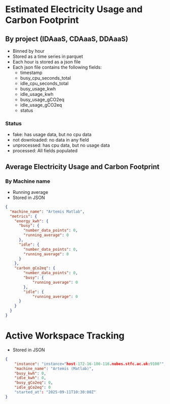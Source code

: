 # Estimated Electricity Usage and Carbon Footprint
## By project (IDAaaS, CDAaaS, DDAaaS)
* Binned by hour
* Stored as a time series in parquet
* Each hour is stored as a json file
* Each json file contains the following fields:
  * timestamp
  * busy_cpu_seconds_total
  * idle_cpu_seconds_total
  * busy_usage_kwh
  * idle_usage_kwh
  * busy_usage_gCO2eq
  * idle_usage_gCO2eq
  * status


### Status
* fake: has usage data, but no cpu data
* not downloaded: no data in any field
* unprocessed: has cpu data, but no usage data  
* processed: All fields populated

## Average Electricity Usage and Carbon Footprint
### By Machine name
* Running average
* Stored in JSON

```json
{
  "machine_name": "Artemis Matlab",
  "metrics": {
    "energy_kwh": {
      "busy": {
        "number_data_points": 0,
        "running_average": 0
      },
      "idle": {
        "number_data_points": 0,
        "running_average": 0
      }
    },
    "carbon_gCo2eq": {
        "number_data_points": 0,
        "busy": {
            "running_average": 0
        },
        "idle": {
            "running_average": 0
      }
    }
  }
}
```

# Active Workspace Tracking

* Stored in JSON
```json
{
    "instance": "instance="host-172-16-100-116.nubes.stfc.ac.uk:9100"",
    "machine_name": "Artemis (Matlab)",
    "busy_kwh": 0,
    "idle_kwh": 0,
    "busy_gCo2eq": 0,
    "idle_gCo2eq": 0
    "started_at": "2025-09-11T10:30:00Z"
}
```
